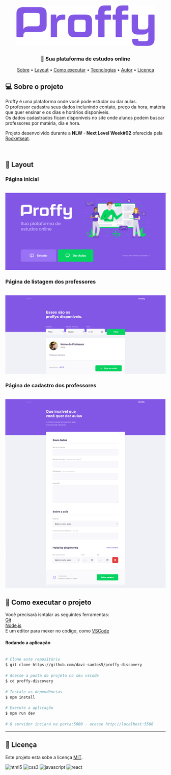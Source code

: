 <h1 align="center" >
    <img alt="Logo Proffy" src="https://github.com/davi-santos5/proffy-discovery/blob/master/public/images/logo.png" />
</h1>

<h3 align="center">
    📖 Sua plataforma de estudos online
</h3>

<p align="center">
	<a href="#-sobre-o-projeto">Sobre</a> •
	<a href="#-layout">Layout</a> • 
 	<a href="#-como-executar-o-projeto">Como executar</a> • 
  <a href="#-tecnologias">Tecnologias</a> • 
 	<a href="#-autor">Autor</a> • 
 	<a href="#user-content--licença">Licença</a>
</p>


## 💻 Sobre o projeto

Proffy é uma plataforma onde você pode estudar ou dar aulas.<br>
O professor cadastra seus dados inclunindo contato, preço da hora, matéria que quer ensinar e os dias e horários disponíveis.<br>
Os dados cadastrados ficam disponíveis no site onde alunos podem buscar professores por matéria, dia e hora.

Projeto desenvolvido durante a **NLW - Next Level Week#02** oferecida pela [Rocketseat](https://rocketseat.com.br/).

<br>

## 🎨 Layout

###  Página inicial
<br>
<img alt="Landing page" src="https://github.com/davi-santos5/proffy-discovery/blob/master/public/images/screenshots/page_landing.png">

<br>

###  Página de listagem dos professores
<br>
<img alt="Landing page" src="https://github.com/davi-santos5/proffy-discovery/blob/master/public/images/screenshots/page_study.png">

<br>

### Página de cadastro dos professores
<br>
<img alt="Landing page" src="https://github.com/davi-santos5/proffy-discovery/blob/master/public/images/screenshots/page_give_classes.png">

<br>

## 🧭 Como executar o projeto

Você precisará isntalar as seguintes ferramentas: <br>
[Git](https://git-scm.com) <br>
[Node.js](https://nodejs.org/en/) <br> 
E um editor para mexer no código, como [VSCode](https://code.visualstudio.com/) <br>

#### Rodando a aplicação

```bash

# Clone este repositório
$ git clone https://github.com/davi-santos5/proffy-discovery

# Acesse a pasta do projeto no seu vscode
$ cd proffy-discovery

# Instale as dependências
$ npm install

# Execute a aplicação 
$ npm run dev

# O servidor inciará na porta:5000 - acesse http://localhost:5500 
```

---

## 📝 Licença

Este projeto esta sobe a licença [MIT](./LICENSE.md).

<p align="left">
  <img src="https://devicons.github.io/devicon/devicon.git/icons/html5/html5-original-wordmark.svg" alt="html5" width="40" height="40"/> 
  <img src="https://devicons.github.io/devicon/devicon.git/icons/css3/css3-original-wordmark.svg" alt="css3" width="40" height="40"/> 
  <img src="https://devicons.github.io/devicon/devicon.git/icons/javascript/javascript-original.svg" alt="javascript" width="40" height="40"/> 
  <img src="https://devicons.github.io/devicon/devicon.git/icons/react/react-original-wordmark.svg" alt="react" width="40" height="40"/>
</p>
